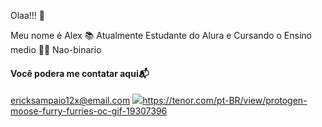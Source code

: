 Olaa!!! 🤙

Meu nome é Alex 
 📚 Atualmente Estudante do Alura e Cursando o Ensino medio
 🏳️‍🌈 Nao-binario
 
  #### Você podera me contatar aqui📬

ericksampaio12x@email.com 
![](link)https://tenor.com/pt-BR/view/protogen-moose-furry-furries-oc-gif-19307396


